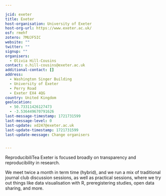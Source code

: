 ```yaml
---
    
jcid: exeter
title: Exeter
host-organisation: University of Exeter
host-org-url: https://www.exeter.ac.uk/
osf: rmehf
zotero: 7MUJF5IC
website: ""
twitter: ""
signup: ""
organisers:
  - Olivia Hill-Cousins
contact: o.hill-cousins@exeter.ac.uk
additional-contact: []
address:
  - Washington Singer Building
  - University of Exeter
  - Perry Road
  - Exeter EX4 4QG
country: United Kingdom
geolocation:
  - 50.73311426127473
  - -3.536449670791626
last-message-timestamp: 1721731599
last-message-level: 0
last-update: xd247@exeter.ac.uk
last-update-timestamp: 1721731599
last-update-message: Change organisers


---
```


ReproducibiliTea Exeter is focused broadly on transparency and reproducibility in research. 

We meet twice a month in term time (hybrid), and we run a mix of traditional journal club discussion sessions, as well as practical sessions, where we try out things like data visualisation with R, preregistering studies, open data sharing, and more.
